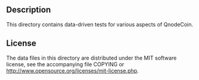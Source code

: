 Description
------------

This directory contains data-driven tests for various aspects of QnodeCoin.

License
--------

The data files in this directory are distributed under the MIT software
license, see the accompanying file COPYING or
http://www.opensource.org/licenses/mit-license.php.

